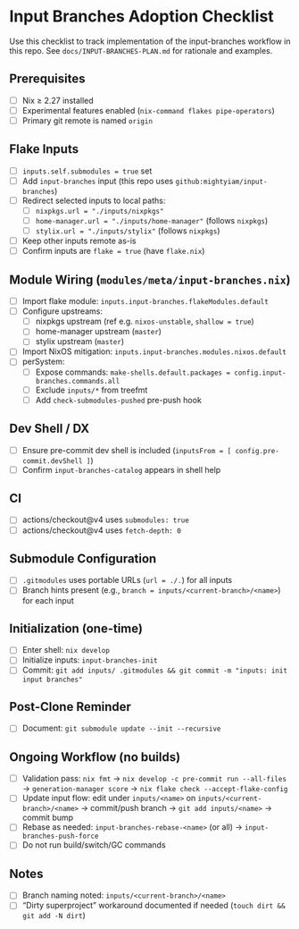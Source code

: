 # Input Branches Adoption Checklist

Use this checklist to track implementation of the input-branches workflow in this repo. See `docs/INPUT-BRANCHES-PLAN.md` for rationale and examples.

## Prerequisites

- [ ] Nix ≥ 2.27 installed
- [ ] Experimental features enabled (`nix-command flakes pipe-operators`)
- [ ] Primary git remote is named `origin`

## Flake Inputs

- [ ] `inputs.self.submodules = true` set
- [ ] Add `input-branches` input (this repo uses `github:mightyiam/input-branches`)
- [ ] Redirect selected inputs to local paths:
  - [ ] `nixpkgs.url = "./inputs/nixpkgs"`
  - [ ] `home-manager.url = "./inputs/home-manager"` (follows `nixpkgs`)
  - [ ] `stylix.url = "./inputs/stylix"` (follows `nixpkgs`)
- [ ] Keep other inputs remote as-is
- [ ] Confirm inputs are `flake = true` (have `flake.nix`)

## Module Wiring (`modules/meta/input-branches.nix`)

- [ ] Import flake module: `inputs.input-branches.flakeModules.default`
- [ ] Configure upstreams:
  - [ ] nixpkgs upstream (ref e.g. `nixos-unstable`, `shallow = true`)
  - [ ] home-manager upstream (`master`)
  - [ ] stylix upstream (`master`)
- [ ] Import NixOS mitigation: `inputs.input-branches.modules.nixos.default`
- [ ] perSystem:
  - [ ] Expose commands: `make-shells.default.packages = config.input-branches.commands.all`
  - [ ] Exclude `inputs/*` from treefmt
  - [ ] Add `check-submodules-pushed` pre-push hook

## Dev Shell / DX

- [ ] Ensure pre-commit dev shell is included (`inputsFrom = [ config.pre-commit.devShell ]`)
- [ ] Confirm `input-branches-catalog` appears in shell help

## CI

- [ ] actions/checkout@v4 uses `submodules: true`
- [ ] actions/checkout@v4 uses `fetch-depth: 0`

## Submodule Configuration

- [ ] `.gitmodules` uses portable URLs (`url = ./.`) for all inputs
- [ ] Branch hints present (e.g., `branch = inputs/<current-branch>/<name>`) for each input

## Initialization (one-time)

- [ ] Enter shell: `nix develop`
- [ ] Initialize inputs: `input-branches-init`
- [ ] Commit: `git add inputs/ .gitmodules && git commit -m "inputs: init input branches"`

## Post-Clone Reminder

- [ ] Document: `git submodule update --init --recursive`

## Ongoing Workflow (no builds)

- [ ] Validation pass: `nix fmt` → `nix develop -c pre-commit run --all-files` → `generation-manager score` → `nix flake check --accept-flake-config`
- [ ] Update input flow: edit under `inputs/<name>` on `inputs/<current-branch>/<name>` → commit/push branch → `git add inputs/<name>` → commit bump
- [ ] Rebase as needed: `input-branches-rebase-<name>` (or all) → `input-branches-push-force`
- [ ] Do not run build/switch/GC commands

## Notes

- [ ] Branch naming noted: `inputs/<current-branch>/<name>`
- [ ] “Dirty superproject” workaround documented if needed (`touch dirt && git add -N dirt`)
